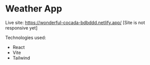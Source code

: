 # Weather App

Live site: https://wonderful-cocada-bdbddd.netlify.app/ [Site is not responsive yet]

Technologies used:
- React
- Vite
- Tailwind 
